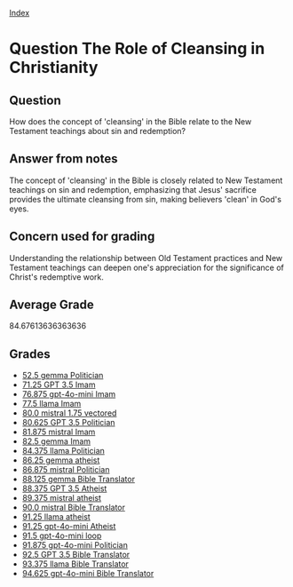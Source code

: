 
[Index](../../index.md)
# Question The Role of Cleansing in Christianity
## Question
How does the concept of 'cleansing' in the Bible relate to the New Testament teachings about sin and redemption?

## Answer from notes
The concept of 'cleansing' in the Bible is closely related to New Testament teachings on sin and redemption, emphasizing that Jesus' sacrifice provides the ultimate cleansing from sin, making believers 'clean' in God's eyes.

## Concern used for grading
Understanding the relationship between Old Testament practices and New Testament teachings can deepen one's appreciation for the significance of Christ's redemptive work.

## Average Grade
84.67613636363636

## Grades
 * [52.5 gemma Politician](../answers/gemma_Politician/The_Role_of_Cleansing_in_Christianity.md)
 * [71.25 GPT 3.5 Imam](../answers/GPT_3.5_Imam/The_Role_of_Cleansing_in_Christianity.md)
 * [76.875 gpt-4o-mini Imam](../answers/gpt-4o-mini_Imam/The_Role_of_Cleansing_in_Christianity.md)
 * [77.5 llama Imam](../answers/llama_Imam/The_Role_of_Cleansing_in_Christianity.md)
 * [80.0 mistral 1.75 vectored](../answers/mistral_1.75_vectored/The_Role_of_Cleansing_in_Christianity.md)
 * [80.625 GPT 3.5 Politician](../answers/GPT_3.5_Politician/The_Role_of_Cleansing_in_Christianity.md)
 * [81.875 mistral Imam](../answers/mistral_Imam/The_Role_of_Cleansing_in_Christianity.md)
 * [82.5 gemma Imam](../answers/gemma_Imam/The_Role_of_Cleansing_in_Christianity.md)
 * [84.375 llama Politician](../answers/llama_Politician/The_Role_of_Cleansing_in_Christianity.md)
 * [86.25 gemma atheist](../answers/gemma_atheist/The_Role_of_Cleansing_in_Christianity.md)
 * [86.875 mistral Politician](../answers/mistral_Politician/The_Role_of_Cleansing_in_Christianity.md)
 * [88.125 gemma Bible Translator](../answers/gemma_Bible_Translator/The_Role_of_Cleansing_in_Christianity.md)
 * [88.375 GPT 3.5 Atheist](../answers/GPT_3.5_Atheist/The_Role_of_Cleansing_in_Christianity.md)
 * [89.375 mistral atheist](../answers/mistral_atheist/The_Role_of_Cleansing_in_Christianity.md)
 * [90.0 mistral Bible Translator](../answers/mistral_Bible_Translator/The_Role_of_Cleansing_in_Christianity.md)
 * [91.25 llama atheist](../answers/llama_atheist/The_Role_of_Cleansing_in_Christianity.md)
 * [91.25 gpt-4o-mini Atheist](../answers/gpt-4o-mini_Atheist/The_Role_of_Cleansing_in_Christianity.md)
 * [91.5 gpt-4o-mini loop](../answers/gpt-4o-mini_loop/The_Role_of_Cleansing_in_Christianity.md)
 * [91.875 gpt-4o-mini Politician](../answers/gpt-4o-mini_Politician/The_Role_of_Cleansing_in_Christianity.md)
 * [92.5 GPT 3.5 Bible Translator](../answers/GPT_3.5_Bible_Translator/The_Role_of_Cleansing_in_Christianity.md)
 * [93.375 llama Bible Translator](../answers/llama_Bible_Translator/The_Role_of_Cleansing_in_Christianity.md)
 * [94.625 gpt-4o-mini Bible Translator](../answers/gpt-4o-mini_Bible_Translator/The_Role_of_Cleansing_in_Christianity.md)
